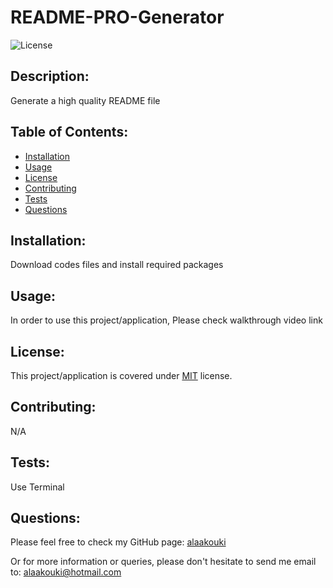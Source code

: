 
# README-PRO-Generator
![License](https://img.shields.io/badge/license-MIT-green)


## Description:
Generate a high quality README file

## Table of Contents:
* [Installation](#installation)
* [Usage](#usage)
* [License](#license)
* [Contributing](#contributing)
* [Tests](#tests)
* [Questions](#questions)

## Installation:
Download codes files and install required packages
  
## Usage:
In order to use this project/application, Please check walkthrough video link
  
## License:

  This project/application is covered under [MIT]([MIT](https://pitt.libguides.com/openlicensing/MIT)) license.

## Contributing:
N/A
  
## Tests:
Use Terminal
  
## Questions:

Please feel free to check my GitHub page: [alaakouki](https://github.com/alaakouki)

Or for more information or queries, please don't hesitate to send me email to: alaakouki@hotmail.com 